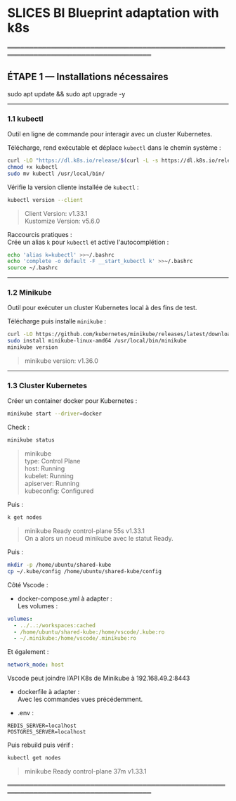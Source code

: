 
# SLICES BI Blueprint adaptation with k8s

═══════════════════════════════════════════════════════════════════════════════════


## ÉTAPE 1 — Installations nécessaires
sudo apt update && sudo apt upgrade -y

---

### 1.1 kubectl 
Outil en ligne de commande pour interagir avec un cluster Kubernetes.

Télécharge, rend exécutable et déplace `kubectl` dans le chemin système :
```bash
curl -LO "https://dl.k8s.io/release/$(curl -L -s https://dl.k8s.io/release/stable.txt)/bin/linux/amd64/kubectl"
chmod +x kubectl
sudo mv kubectl /usr/local/bin/
```

Vérifie la version cliente installée de `kubectl` :
```bash
kubectl version --client
```
> Client Version: v1.33.1  
> Kustomize Version: v5.6.0

Raccourcis pratiques :  
Crée un alias `k` pour `kubectl` et active l'autocomplétion :
```bash
echo 'alias k=kubectl' >>~/.bashrc
echo 'complete -o default -F __start_kubectl k' >>~/.bashrc
source ~/.bashrc
```

---

### 1.2 Minikube
Outil pour exécuter un cluster Kubernetes local à des fins de test.

Télécharge puis installe `minikube` :
```bash
curl -LO https://github.com/kubernetes/minikube/releases/latest/download/minikube-linux-amd64
sudo install minikube-linux-amd64 /usr/local/bin/minikube
minikube version
```
> minikube version: v1.36.0  

---

### 1.3 Cluster Kubernetes

Créer un container docker pour Kubernetes :
```bash
minikube start --driver=docker
```

Check :
```bash
minikube status
```
> minikube  
> type: Control Plane  
> host: Running  
> kubelet: Running  
> apiserver: Running  
> kubeconfig: Configured

Puis :
```bash
k get nodes
```
> minikube   Ready    control-plane   55s   v1.33.1  
> On a alors un noeud minikube avec le statut Ready.

Puis :
```bash
mkdir -p /home/ubuntu/shared-kube
cp ~/.kube/config /home/ubuntu/shared-kube/config
```

Côté Vscode :

- docker-compose.yml à adapter :  
Les volumes :
```yaml
volumes:
  - ../..:/workspaces:cached
  - /home/ubuntu/shared-kube:/home/vscode/.kube:ro
  - ~/.minikube:/home/vscode/.minikube:ro
```

Et également :
```yaml
network_mode: host
```
Vscode peut joindre l’API K8s de Minikube à 192.168.49.2:8443

- dockerfile à adapter :  
  Avec les commandes vues précédemment.

- .env :
```
REDIS_SERVER=localhost
POSTGRES_SERVER=localhost
```

Puis rebuild puis vérif :
```bash
kubectl get nodes
```
> minikube   Ready    control-plane   37m   v1.33.1

═══════════════════════════════════════════════════════════════════════════════════



